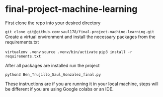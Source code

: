 # final-project-machine-learning
First clone the repo into your desired directory

```git clone git@github.com:saul178/final-project-machine-learning.git```
Create a virtual environment and install the necessary packages from the requirements.txt

```virtualenv .venv```
```source .venv/bin/activate```
```pip3 install -r requirements.txt```

After all packages are installed run the project

```python3 Ben_Trujillo_Saul_Gonzalez_final.py```

These instructions are if you are running it in your local machine, steps will be different if you are using Google colabs or an IDE.
